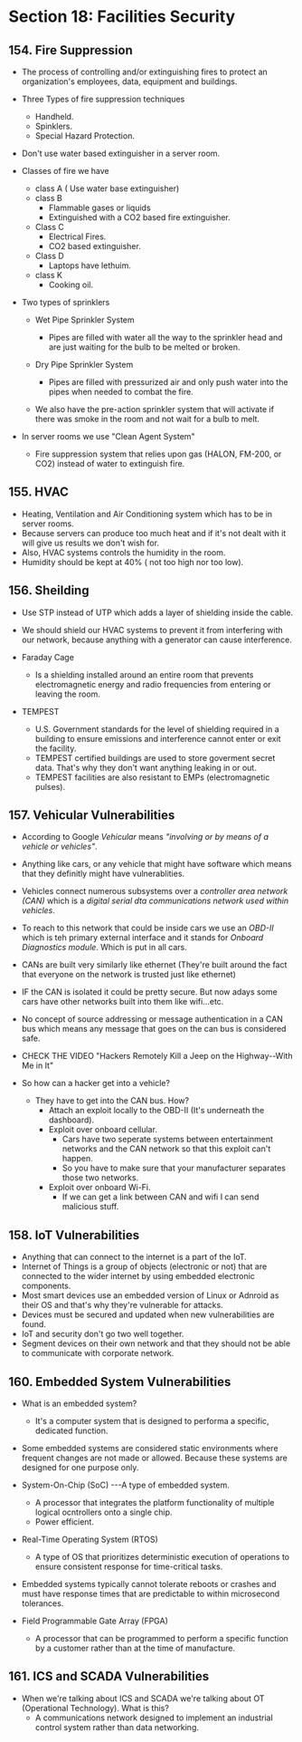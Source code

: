 # Section 18: Facilities Security  

## 154. Fire Suppression  

* The process of controlling and/or extinguishing fires to protect an organization's employees, data, equipment and buildings.  
* Three Types of fire suppression techniques  
  * Handheld.
  * Spinklers.
  * Special Hazard Protection.

* Don't use water based extinguisher in a server room.  

* Classes of fire we have  
  * class A ( Use water base extinguisher) 
  * class B  
    * Flammable gases or liquids
    * Extinguished with a CO2 based fire extinguisher.
  * Class C
    * Electrical Fires.
    * CO2 based extinguisher.
  * Class D  
    * Laptops have lethuim.
  * class K  
    * Cooking oil.
  
* Two types of sprinklers  
  * Wet Pipe Sprinkler System  
    * Pipes are filled with water all the way to the sprinkler head and are just waiting for the bulb to be melted or broken.

   * Dry Pipe Sprinkler System  
     * Pipes are filled with pressurized air and only push water into the pipes when needed to combat the fire.  

   * We also have the pre-action sprinkler system that will activate if there was smoke in the room and not wait for a bulb to melt.  

* In server rooms we use "Clean Agent System"  
  * Fire suppression system that relies upon gas (HALON, FM-200, or CO2) instead of water to extinguish fire.


## 155. HVAC  

* Heating, Ventilation and Air Conditioning system which has to be in server rooms. 
* Because servers can produce too much heat and if it's not dealt with it will give us results we don't wish for.  
* Also, HVAC systems controls the humidity in the room.
* Humidity should be kept at 40% ( not too high nor too low).  


## 156. Sheilding  

* Use STP instead of UTP which adds a layer of shielding inside the cable.  
* We should shield our HVAC systems to prevent it from interfering with our network, because anything with a generator can cause interference.  

* Faraday Cage  
  * Is a shielding installed around an entire room that prevents electromagnetic energy and radio frequencies from entering or leaving the room.   

* TEMPEST  
  * U.S. Government standards for the level of shielding required in a building to ensure emissions and interference cannot enter or exit the facility.
  * TEMPEST certified buildings are used to store goverment secret data. That's why they don't want anything leaking in or out.  
  * TEMPEST facilities are also resistant to EMPs (electromagnetic pulses).  

## 157. Vehicular Vulnerabilities  

* According to Google *Vehicular* means *"involving or by means of a vehicle or vehicles"*.  
* Anything like cars, or any vehicle that might have software which means that they definitly might have vulnerablities.  

* Vehicles connect numerous subsystems over a *controller area network (CAN)* which is a *digital serial dta communications network used within vehicles*.  

* To reach to this network that could be inside cars we use an *OBD-II* which is teh primary external interface and it stands for *Onboard Diagnostics module*. Which is put in all cars.  

* CANs are built very similarly like ethernet (They're built around the fact that everyone on the network is trusted just like ethernet)  
* IF the CAN is isolated it could be pretty secure. But now adays some cars have other networks built into them like wifi...etc.
* No concept of source addressing or message authentication in a CAN bus which means any message that goes on the can bus is considered safe.  

* CHECK THE VIDEO "Hackers Remotely Kill a Jeep on the Highway--With Me in It"  

* So how can a hacker get into a vehicle?  
  * They have to get into the CAN bus. How?  
    * Attach an exploit locally to the OBD-II (It's underneath the dashboard).  
    * Exploit over onboard cellular.
      * Cars have two seperate systems between entertainment networks and the CAN network so that this exploit can't happen.
      * So you have to make sure that your manufacturer separates those two networks.  
    * Exploit over onboard Wi-Fi.  
      * If we can get a link between CAN and wifi I can send malicious stuff.

## 158. IoT Vulnerabilities  

* Anything that can connect to the internet is a part of the IoT.  
* Internet of Things is a group of objects (electronic or not) that are connected to the wider internet by using embedded electronic components.  
* Most smart devices use an embedded version of Linux or Adnroid as their OS and that's why they're vulnerable for attacks.  
* Devices must be secured and updated when new vulnerabilities are found.
* IoT and security don't go two well together.  
* Segment devices on their own network and that they should not be able to communicate with corporate network.  

## 160. Embedded System Vulnerabilities  

* What is an embedded system?  
  * It's a computer system that is designed to performa a specific, dedicated function.  
* Some embedded systems are considered static environments where frequent changes are not made or allowed. Because these systems are designed for one purpose only.

* System-On-Chip (SoC)  ---A type of embedded system.
  * A processor that integrates the platform functionality of multiple logical ocntrollers onto a single chip.
  * Power efficient.
* Real-Time Operating System (RTOS)  
  * A type of OS that prioritizes deterministic execution of operations to ensure consistent response for time-critical tasks.

* Embedded systems typically cannot tolerate reboots or crashes and must have response times that are predictable to within microsecond tolerances.  

* Field Programmable Gate Array (FPGA)  
  * A processor that can be programmed to perform a specific function by a customer rather than at the time of manufacture.  

## 161. ICS and SCADA Vulnerabilities  

* When we're talking about ICS and SCADA we're talking about OT (Operational Technology). What is this?  
  * A communications network designed to implement an industrial control system rather than data networking.